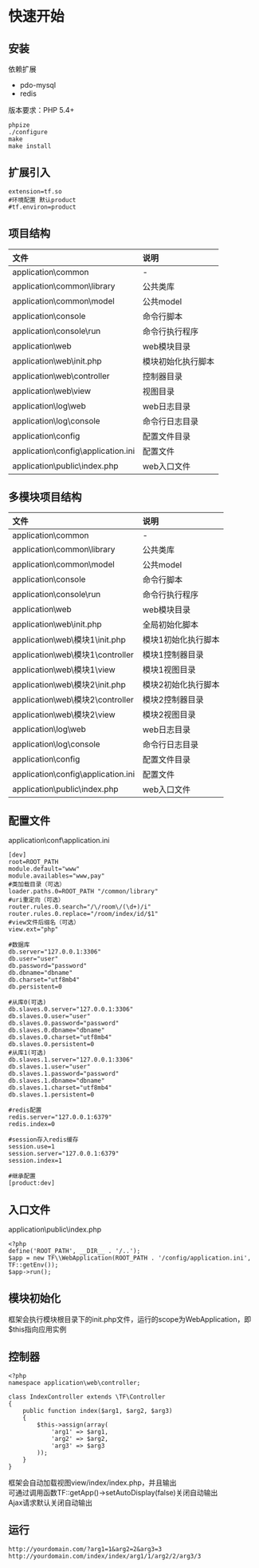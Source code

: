 # 快速开始

## 安装
依赖扩展
* pdo-mysql
* redis

版本要求：PHP 5.4+

    phpize
    ./configure
    make
    make install

## 扩展引入
    extension=tf.so
    #环境配置 默认product
    #tf.environ=product

## 项目结构
|  文件    | 说明     |
| :------------- | :------------- |
| application\\common       | - |
| application\\common\\library | 公共类库 |
| application\\common\\model | 公共model |
| application\\console | 命令行脚本 |
| application\\console\\run | 命令行执行程序 |
| application\\web | web模块目录 |
| application\\web\\init.php | 模块初始化执行脚本 |
| application\\web\\controller | 控制器目录 |
| application\\web\\view | 视图目录 |
| application\\log\\web | web日志目录 |
| application\\log\\console | 命令行日志目录 |
| application\\config | 配置文件目录 |
| application\\config\\application.ini | 配置文件 |
| application\\public\\index.php | web入口文件 |


## 多模块项目结构
|  文件    | 说明     |
| :------------- | :------------- |
| application\\common       | - |
| application\\common\\library | 公共类库 |
| application\\common\\model | 公共model |
| application\\console | 命令行脚本 |
| application\\console\\run | 命令行执行程序 |
| application\\web | web模块目录 |
| application\\web\\init.php | 全局初始化脚本 |
| application\\web\\模块1\\init.php | 模块1初始化执行脚本 |
| application\\web\\模块1\\controller | 模块1控制器目录 |
| application\\web\\模块1\\view | 模块1视图目录 |
| application\\web\\模块2\\init.php | 模块2初始化执行脚本 |
| application\\web\\模块2\\controller | 模块2控制器目录 |
| application\\web\\模块2\\view | 模块2视图目录 |
| application\\log\\web | web日志目录 |
| application\\log\\console | 命令行日志目录 |
| application\\config | 配置文件目录 |
| application\\config\\application.ini | 配置文件 |
| application\\public\\index.php | web入口文件 |

## 配置文件
application\\conf\\application.ini

    [dev]
    root=ROOT_PATH
    module.default="www"
    module.availables="www,pay"
    #类加载目录（可选）
    loader.paths.0=ROOT_PATH "/common/library"
    #uri重定向（可选）
    router.rules.0.search="/\/room\/(\d+)/i"
    router.rules.0.replace="/room/index/id/$1"
    #view文件后缀名（可选）
    view.ext="php"

    #数据库
    db.server="127.0.0.1:3306"
    db.user="user"
    db.password="password"
    db.dbname="dbname"
    db.charset="utf8mb4"
    db.persistent=0

    #从库0(可选)
    db.slaves.0.server="127.0.0.1:3306"
    db.slaves.0.user="user"
    db.slaves.0.password="password"
    db.slaves.0.dbname="dbname"
    db.slaves.0.charset="utf8mb4"
    db.slaves.0.persistent=0
    #从库1(可选)
    db.slaves.1.server="127.0.0.1:3306"
    db.slaves.1.user="user"
    db.slaves.1.password="password"
    db.slaves.1.dbname="dbname"
    db.slaves.1.charset="utf8mb4"
    db.slaves.1.persistent=0

    #redis配置
    redis.server="127.0.0.1:6379"
    redis.index=0

    #session存入redis缓存
    session.use=1
    session.server="127.0.0.1:6379"
    session.index=1

    #继承配置
    [product:dev]

## 入口文件
application\\public\\index.php

    <?php
    define('ROOT_PATH', __DIR__ . '/..');
    $app = new TF\\WebApplication(ROOT_PATH . '/config/application.ini', TF::getEnv());
    $app->run();

## 模块初始化
框架会执行模块根目录下的init.php文件，运行的scope为WebApplication，即$this指向应用实例

## 控制器
    <?php
    namespace application\web\controller;

    class IndexController extends \TF\Controller
    {
        public function index($arg1, $arg2, $arg3)
        {
            $this->assign(array(
                'arg1' => $arg1,
                'arg2' => $arg2,
                'arg3' => $arg3
            ));
        }
    }
框架会自动加载视图view/index/index.php，并且输出<br/>
可通过调用函数TF::getApp()->setAutoDisplay(false)关闭自动输出<br/>
Ajax请求默认关闭自动输出

## 运行
    http://yourdomain.com/?arg1=1&arg2=2&arg3=3
    http://yourdomain.com/index/index/arg1/1/arg2/2/arg3/3
